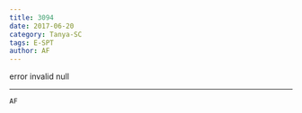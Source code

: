 ```yaml
---
title: 3094
date: 2017-06-20
category: Tanya-SC
tags: E-SPT
author: AF
---
```


error invalid null

---



`AF`
